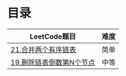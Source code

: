# 目录
| LeetCode题目 | 难度 |
| ------ | --- | 
| [21.合并两个有序链表](https://leetcode.cn/problems/merge-two-sorted-lists/)  | 简单 |
| [19.删除链表倒数第N个节点](https://leetcode.cn/problems/remove-nth-node-from-end-of-list/)  | 中等 |